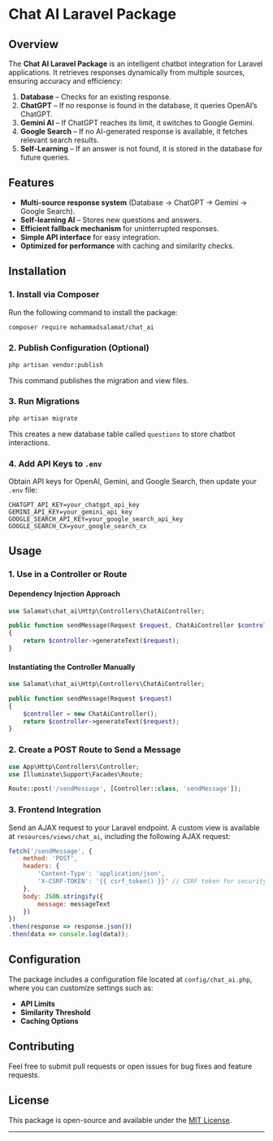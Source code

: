 # **Chat AI Laravel Package**  

## **Overview**  

The **Chat AI Laravel Package** is an intelligent chatbot integration for Laravel applications. It retrieves responses dynamically from multiple sources, ensuring accuracy and efficiency:  

1. **Database** – Checks for an existing response.  
2. **ChatGPT** – If no response is found in the database, it queries OpenAI’s ChatGPT.  
3. **Gemini AI** – If ChatGPT reaches its limit, it switches to Google Gemini.  
4. **Google Search** – If no AI-generated response is available, it fetches relevant search results.  
5. **Self-Learning** – If an answer is not found, it is stored in the database for future queries.  

## **Features**  

- **Multi-source response system** (Database → ChatGPT → Gemini → Google Search).  
- **Self-learning AI** – Stores new questions and answers.  
- **Efficient fallback mechanism** for uninterrupted responses.  
- **Simple API interface** for easy integration.  
- **Optimized for performance** with caching and similarity checks.  

## **Installation**  

### **1. Install via Composer**  

Run the following command to install the package:  

```sh
composer require mohammadsalamat/chat_ai
```  

### **2. Publish Configuration (Optional)**  

```sh
php artisan vendor:publish
```  

This command publishes the migration and view files.  

### **3. Run Migrations**  

```sh
php artisan migrate
```  

This creates a new database table called `questions` to store chatbot interactions.  

### **4. Add API Keys to `.env`**  

Obtain API keys for OpenAI, Gemini, and Google Search, then update your `.env` file:  

```env
CHATGPT_API_KEY=your_chatgpt_api_key
GEMINI_API_KEY=your_gemini_api_key
GOOGLE_SEARCH_API_KEY=your_google_search_api_key
GOOGLE_SEARCH_CX=your_google_search_cx
```  

## **Usage**  

### **1. Use in a Controller or Route**  

#### **Dependency Injection Approach**  

```php
use Salamat\chat_ai\Http\Controllers\ChatAiController;

public function sendMessage(Request $request, ChatAiController $controller)
{
    return $controller->generateText($request);
}
```  

#### **Instantiating the Controller Manually**  

```php
use Salamat\chat_ai\Http\Controllers\ChatAiController;

public function sendMessage(Request $request)
{
    $controller = new ChatAiController();
    return $controller->generateText($request);
}
```  

### **2. Create a POST Route to Send a Message**  

```php
use App\Http\Controllers\Controller;
use Illuminate\Support\Facades\Route;

Route::post('/sendMessage', [Controller::class, 'sendMessage']);
```  

### **3. Frontend Integration**  

Send an AJAX request to your Laravel endpoint. A custom view is available at `resources/views/chat_ai`, including the following AJAX request:  

```js
fetch('/sendMessage', {
    method: 'POST',
    headers: {
        'Content-Type': 'application/json',
        'X-CSRF-TOKEN': '{{ csrf_token() }}' // CSRF token for security
    },
    body: JSON.stringify({
        message: messageText
    })
})
.then(response => response.json())
.then(data => console.log(data));
```  

## **Configuration**  

The package includes a configuration file located at `config/chat_ai.php`, where you can customize settings such as:  

- **API Limits**  
- **Similarity Threshold**  
- **Caching Options**  

## **Contributing**  

Feel free to submit pull requests or open issues for bug fixes and feature requests.  

## **License**  

This package is open-source and available under the [MIT License](LICENSE).  

---
